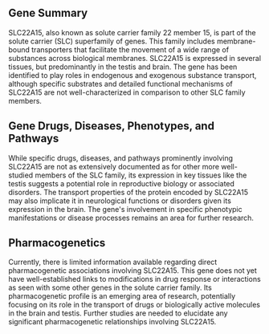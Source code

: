 ## Gene Summary
SLC22A15, also known as solute carrier family 22 member 15, is part of the solute carrier (SLC) superfamily of genes. This family includes membrane-bound transporters that facilitate the movement of a wide range of substances across biological membranes. SLC22A15 is expressed in several tissues, but predominantly in the testis and brain. The gene has been identified to play roles in endogenous and exogenous substance transport, although specific substrates and detailed functional mechanisms of SLC22A15 are not well-characterized in comparison to other SLC family members.

## Gene Drugs, Diseases, Phenotypes, and Pathways
While specific drugs, diseases, and pathways prominently involving SLC22A15 are not as extensively documented as for other more well-studied members of the SLC family, its expression in key tissues like the testis suggests a potential role in reproductive biology or associated disorders. The transport properties of the protein encoded by SLC22A15 may also implicate it in neurological functions or disorders given its expression in the brain. The gene's involvement in specific phenotypic manifestations or disease processes remains an area for further research.

## Pharmacogenetics
Currently, there is limited information available regarding direct pharmacogenetic associations involving SLC22A15. This gene does not yet have well-established links to modifications in drug response or interactions as seen with some other genes in the solute carrier family. Its pharmacogenetic profile is an emerging area of research, potentially focusing on its role in the transport of drugs or biologically active molecules in the brain and testis. Further studies are needed to elucidate any significant pharmacogenetic relationships involving SLC22A15.